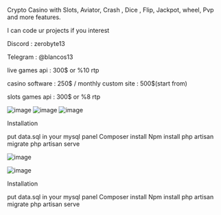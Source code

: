 Crypto Casino with Slots, Aviator, Crash , Dice , Flip, Jackpot, wheel, Pvp and more features.


I can code ur projects if you interest

Discord : zerobyte13

Telegram : @blancos13

live games api : 300$ or %10 rtp

casino software : 250$ / monthly
custom site : 500$(start from)

slots games api : 300$ or %8 rtp

![image](https://github.com/ZeroByte4701/Win2x/assets/94198465/4be2aed3-def2-4ceb-a2e9-2e359d6339e6)
![image](https://github.com/ZeroByte4701/Win2x/assets/94198465/c5cbff3b-adc0-468a-abb1-bc73c9703cf8)
![image](https://github.com/ZeroByte4701/Win2x/assets/94198465/457c8d1c-1a8d-4eee-bb2e-76a10eed2d66)

Installation 

put data.sql in your mysql panel
Composer install
Npm install
php artisan migrate
php artisan serve


![image](https://github.com/ZeroByte4701/Win2x/assets/94198465/2b245e31-ee56-48d1-ac5d-761c9a852fcd)

![image](https://user-images.githubusercontent.com/94198465/208200275-9d6fd2c6-0ffd-4e9d-8856-710d788830d0.png)

Installation 

put data.sql in your mysql panel
Composer install
Npm install
php artisan migrate
php artisan serve

